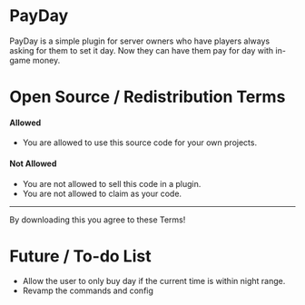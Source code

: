 # PayDay
PayDay is a simple plugin for server owners who have players always asking for them to set it day. Now they can have them pay for day with in-game money.
# Open Source / Redistribution Terms 
#### **Allowed**
+ You are allowed to use this source code for your own projects.

#### **Not Allowed**
+ You are not allowed to sell this code in a plugin.
+ You are not allowed to claim as your code.
___
By downloading this you agree to these Terms!

# Future / To-do List
+ Allow the user to only buy day if the current time is within night range.
+ Revamp the commands and config